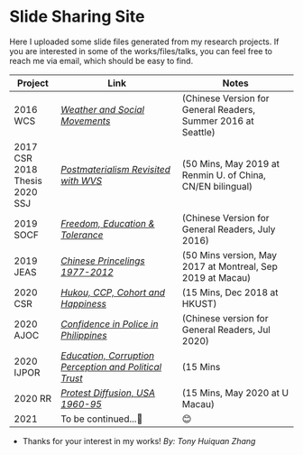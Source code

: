 # Slide Sharing Site #

Here I uploaded some slide files generated from my research projects. If you are interested in some of the works/files/talks, you can feel free to reach me via email, which should be easy to find.


Project   | Link       | Notes
----------| ---------- | ----------
2016 WCS | *[Weather and Social Movements](https://github.com/huiquanR/Slides/blob/master/%E9%9D%A9%E5%91%BD%E8%80%85%E4%B9%9F%E6%80%95%E6%B7%8B%E9%9B%A8-CNPolitics2016.pdf)* |(Chinese Version for General Readers, Summer 2016 at Seattle)
2017 CSR<br>2018 Thesis<br>2020 SSJ  | *[Postmaterialism Revisited with WVS](https://github.com/huiquanR/Slides/blob/master/SSJ-2020-50mins-PPT-ZHANG-RUCtalk.pdf)* |(50 Mins, May 2019 at Renmin U. of China, CN/EN bilingual)
2019 SOCF | *[Freedom, Education & Tolerance](https://chuansongme.com/n/439360351359)* |(Chinese Version for General Readers, July 2016)
2019 JEAS | *[Chinese Princelings 1977-2012](https://github.com/huiquanR/Slides/blob/master/JEAS_2019_Prince_50min_v3.02.pdf)* |(50 Mins version, May 2017 at Montreal, Sep 2019 at Macau)
2020 CSR  | *[Hukou, CCP, Cohort and Happiness](https://github.com/huiquanR/Slides/blob/master/CSR_2020_15min_v0.3%2020200510.pdf)* |(15 Mins, Dec 2018 at HKUST)
2020 AJOC  | *[Confidence in Police in Philippines](https://mp.weixin.qq.com/s?src=11&timestamp=1599358677&ver=2567&signature=A3xSZ*XxbRPpORXcoLQCeyt-AWdlxWRbPK8TnhzLraUIMWadeE0XbAfc1-8Ew-Z9Uo2kYoV-y5QxhljCi8sT7-gI*WI5*opUhujDrrYZrirZUJDs0ZfXnyHWBzY8j4KH&new=1)* |(Chinese version for General Readers, Jul 2020)
2020 IJPOR   | *[Education, Corruption Perception and Political Trust](https://github.com/huiquanR/)* |(15 Mins | Jul 2020 at Fudan Online Conference)
2020 RR   | *[Protest Diffusion, USA 1960-95](https://github.com/huiquanR/Slides/blob/master/A-ProtestDiffusion-15mins-v20200512_0.1.pdf)* |(15 Mins, May 2020 at U Macau)
2021      | To be continued...:metal: |   :blush:

- Thanks for your interest in my works!
*By: Tony Huiquan Zhang*
